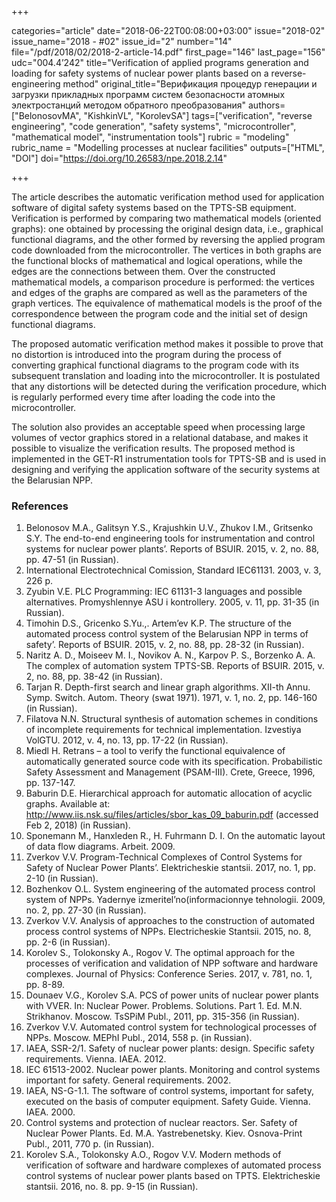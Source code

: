 +++

categories="article"
date="2018-06-22T00:08:00+03:00"
issue="2018-02"
issue_name="2018 - #02"
issue_id="2"
number="14"
file="/pdf/2018/02/2018-2-article-14.pdf"
first_page="146"
last_page="156"
udc="004.4’242"
title="Verification of applied programs generation and loading for safety systems of nuclear power plants based on a reverse-engineering method"
original_title="Верификация процедур генерации и загрузки прикладных программ систем безопасности атомных электростанций методом обратного преобразования"
authors=["BelonosovMA", "KishkinVL", "KorolevSA"]
tags=["verification", "reverse engineering", "code generation", "safety systems", "microcontroller", "mathematical model", "instrumentation tools"]
rubric = "modeling"
rubric_name = "Modelling processes at nuclear facilities"
outputs=["HTML", "DOI"]
doi="https://doi.org/10.26583/npe.2018.2.14"

+++

The article describes the automatic verification method used for application software of digital safety systems based on the TPTS-SB equipment. Verification is performed by comparing two mathematical models (oriented graphs): one obtained by processing the original design data, i.e., graphical functional diagrams, and the other formed by reversing the applied program code downloaded from the microcontroller. The vertices in both graphs are the functional blocks of mathematical and logical operations, while the edges are the connections between them. Over the constructed mathematical models, a comparison procedure is performed: the vertices and edges of the graphs are compared as well as the parameters of the graph vertices. The equivalence of mathematical models is the proof of the correspondence between the program code and the initial set of design functional diagrams.

The proposed automatic verification method makes it possible to prove that no distortion is introduced into the program during the process of converting graphical functional diagrams to the program code with its subsequent translation and loading into the microcontroller. It is postulated that any distortions will be detected during the verification procedure, which is regularly performed every time after loading the code into the microcontroller.

The solution also provides an acceptable speed when processing large volumes of vector graphics stored in a relational database, and makes it possible to visualize the verification results. The proposed method is implemented in the GET-R1 instrumentation tools for TPTS-SB and is used in designing and verifying the application software of the security systems at the Belarusian NPP.

### References

1. Belonosov M.A., Galitsyn Y.S., Krajushkin U.V., Zhukov I.M., Gritsenko S.Y. The end-to-end engineering tools for instrumentation and control systems for nuclear power plants’. Reports of BSUIR. 2015, v. 2, no. 88, pp. 47-51 (in Russian).
2. International Electrotechnical Comission, Standard IEC61131. 2003, v. 3, 226 p.
3. Zyubin V.E. PLC Programming: IEC 61131-3 languages and possible alternatives. Promyshlennye ASU i kontrollery. 2005, v. 11, pp. 31-35 (in Russian).
4. Timohin D.S., Gricenko S.Yu.,. Artem’ev K.P. The structure of the automated process control system of the Belarusian NPP in terms of safety’. Reports of BSUIR. 2015, v. 2, no. 88, pp. 28-32 (in Russian).
5. Naritz A. D., Moiseev M. I., Novikov A. N., Karpov P. S., Borzenko A. A. The complex of automation system TPTS-SB. Reports of BSUIR. 2015, v. 2, no. 88, pp. 38-42 (in Russian).
6. Tarjan R. Depth-first search and linear graph algorithms. XII-th Annu. Symp. Switch. Autom. Theory (swat 1971). 1971, v. 1, no. 2, pp. 146-160 (in Russian).
7. Filatova N.N. Structural synthesis of automation schemes in conditions of incomplete requirements for technical implementation. Izvestiya VolGTU. 2012, v. 4, no. 13, pp. 17-22 (in Russian).
8. Miedl H. Retrans – a tool to verify the functional equivalence of automatically generated source code with its specification. Probabilistic Safety Assessment and Management (PSAM-III). Crete, Greece, 1996, pp. 137-147.
9. Baburin D.E. Hierarchical approach for automatic allocation of acyclic graphs. Available at: http://www.iis.nsk.su/files/articles/sbor_kas_09_baburin.pdf (accessed Feb 2, 2018) (in Russian).
10. Spоnemann M., Hanxleden R., H. Fuhrmann D. I. On the automatic layout of data flow diagrams. Arbeit. 2009.
11. Zverkov V.V. Program-Technical Complexes of Control Systems for Safety of Nuclear Power Plants’. Elektricheskie stantsii. 2017, no. 1, pp. 2-10 (in Russian).
12. Bozhenkov O.L. System engineering of the automated process control system of NPPs. Yadernye izmeritel’no(informacionnye tehnologii. 2009, no. 2, pp. 27-30 (in Russian).
13. Zverkov V.V. Analysis of approaches to the construction of automated process control systems of NPPs. Electricheskie Stantsii. 2015, no. 8, pp. 2-6 (in Russian).
14. Korolev S., Tolokonsky А., Rogov V. The optimal approach for the processes of verification and validation of NPP software and hardware complexes. Journal of Physics: Conference Series. 2017, v. 781, no. 1, pp. 8-89.
15. Dоunaev V.G., Korolev S.A. PCS of power units of nuclear power plants with VVER. In: Nuclear Power. Problems. Solutions. Part 1. Ed. M.N. Strikhanov. Moscow. TsSPiM Publ., 2011, pp. 315-356 (in Russian).
16. Zverkov V.V. Automated control system for technological processes of NPPs. Moscow. MEPhI Publ., 2014, 558 p. (in Russian).
17. IAEA, SSR-2/1. Safety of nuclear power plants: design. Specific safety requirements. Vienna. IAEA. 2012.
18. IEC 61513-2002. Nuclear power plants. Monitoring and control systems important for safety. General requirements. 2002.
19. IAEA, NS-G-1.1. The software of control systems, important for safety, executed on the basis of computer equipment. Safety Guide. Vienna. IAEA. 2000.
20. Control systems and protection of nuclear reactors. Ser. Safety of Nuclear Power Plants. Ed. M.A. Yastrebenetsky. Kiev. Osnova-Print Publ., 2011, 770 p. (in Russian).
21. Korolev S.A., Tolokonsky A.O., Rogov V.V. Modern methods of verification of software and hardware complexes of automated process control systems of nuclear power plants based on TPTS. Elektricheskie stantsii. 2016, no. 8. pp. 9-15 (in Russian).